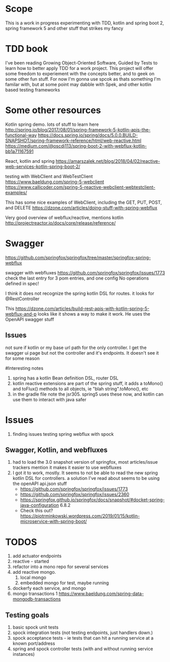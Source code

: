 # Scope
This is a work in progress experimenting with TDD, kotlin and spring boot 2, spring framework 5 and other stuff that 
strikes my fancy

# TDD book
I've been reading Growing Object-Oriented Software, Guided by Tests to learn how to better apply TDD for a work project. 
This project will offer some freedom to experiement with the concepts better, and to geek on some other fun stuff.  For
now I'm gonna use spcok as thats something I'm familar with, but at some point may dabble with Spek, and other kotlin
based testing frameworks

# Some other resources
Kotlin spring demo.  lots of stuff to learn here
http://spring.io/blog/2017/08/01/spring-framework-5-kotlin-apis-the-functional-way
https://docs.spring.io/spring/docs/5.0.0.BUILD-SNAPSHOT/spring-framework-reference/html/web-reactive.html
https://medium.com/@oscdj113/spring-boot-2-with-webflux-kotlin-bb1a71167591

React, kotlin and spring 
https://amarszalek.net/blog/2018/04/02/reactive-web-services-kotlin-spring-boot-2/

testing with WebClient and WebTestClient
https://www.baeldung.com/spring-5-webclient
https://www.callicoder.com/spring-5-reactive-webclient-webtestclient-examples/

This has some nice examples of WebClient, including the GET, PUT, POST, and DELETE
https://dzone.com/articles/doing-stuff-with-spring-webflux

Very good overview of webflux/reactive, mentions kotlin 
http://projectreactor.io/docs/core/release/reference/


# Swagger
https://github.com/springfox/springfox/tree/master/springfox-spring-webflux

swagger with webfluxes
https://github.com/springfox/springfox/issues/1773  check the last entry for 3 pom entries, and one config
    No operations defined in spec!


I think it does not recognize the spring kotlin DSL for routes.  it looks for @RestController

This https://dzone.com/articles/build-rest-apis-with-kotlin-spring-5-webflux-and-p looks like it shows a way to make
it work.  He uses the OpenAPI swagger stuff
## Issues
not sure if kotlin or my base url path for the only controller.  I get the swagger ui page but not the controller
and it's endpoints.  It doesn't see it for some reason


#Interesting notes
1. spring has a kotlin Bean definition DSL, router DSL
1. kotlin reactive extensions are part of the spring stuff, it adds a toMono() and toFlux() methods to all objects, ie "blah string".toMono(), etc
1. in the gradle file note the jsr305.  spring5 uses these now, and kotlin can use them to interact with java safer

# Issues
1. finding issues testing spring webflux with spock

## Swagger, Kotlin, and webfluxes
1.  had to load the 3.0 snapshot version of springfox, most articles/issue trackers mention it makes it easier
to use webfluxes
1.  I got it to work, mostly.  It seems to not be able to read the new spring kotlin DSL for controllers.
a solution I've read about seems to be using the openAPI api.json stuff
    * https://github.com/springfox/springfox/issues/1773
    * https://github.com/springfox/springfox/issues/2360
    * https://springfox.github.io/springfox/docs/snapshot/#docket-spring-java-configuration 6.8.2
    * Check this out?  https://piotrminkowski.wordpress.com/2019/01/15/kotlin-microservice-with-spring-boot/
# TODOS
1. add actuator endpoints
1. reactive - started
1. refactor into a mono repo for several services
1. add reactive mongo.
    1. local mongo
    1. embedded mongo for test, maybe running
1. dockerfy each service, and mongo
1. mongo transactions
    1 https://www.baeldung.com/spring-data-mongodb-transactions
    
    
## Testing goals
1.  basic spock unit tests
1.  spock integration tests (not testing endpoints, just handlers down.)
1.  spock acceptance tests - ie tests that can hit a running service at a known port/address
1.  spring and spock controller tests (with and without running service instances)
